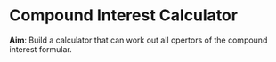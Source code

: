 # Compound Interest Calculator
**Aim**: Build a calculator that can work out all opertors of the compound interest formular.
